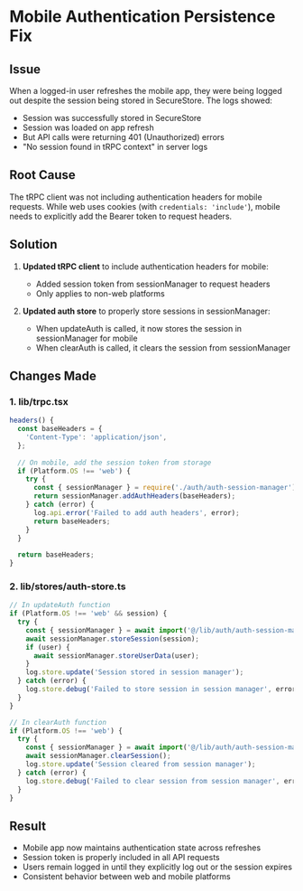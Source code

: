 # Mobile Authentication Persistence Fix

## Issue
When a logged-in user refreshes the mobile app, they were being logged out despite the session being stored in SecureStore. The logs showed:
- Session was successfully stored in SecureStore
- Session was loaded on app refresh
- But API calls were returning 401 (Unauthorized) errors
- "No session found in tRPC context" in server logs

## Root Cause
The tRPC client was not including authentication headers for mobile requests. While web uses cookies (with `credentials: 'include'`), mobile needs to explicitly add the Bearer token to request headers.

## Solution
1. **Updated tRPC client** to include authentication headers for mobile:
   - Added session token from sessionManager to request headers
   - Only applies to non-web platforms

2. **Updated auth store** to properly store sessions in sessionManager:
   - When updateAuth is called, it now stores the session in sessionManager for mobile
   - When clearAuth is called, it clears the session from sessionManager

## Changes Made

### 1. lib/trpc.tsx
```typescript
headers() {
  const baseHeaders = {
    'Content-Type': 'application/json',
  };
  
  // On mobile, add the session token from storage
  if (Platform.OS !== 'web') {
    try {
      const { sessionManager } = require('./auth/auth-session-manager');
      return sessionManager.addAuthHeaders(baseHeaders);
    } catch (error) {
      log.api.error('Failed to add auth headers', error);
      return baseHeaders;
    }
  }
  
  return baseHeaders;
}
```

### 2. lib/stores/auth-store.ts
```typescript
// In updateAuth function
if (Platform.OS !== 'web' && session) {
  try {
    const { sessionManager } = await import('@/lib/auth/auth-session-manager');
    await sessionManager.storeSession(session);
    if (user) {
      await sessionManager.storeUserData(user);
    }
    log.store.update('Session stored in session manager');
  } catch (error) {
    log.store.debug('Failed to store session in session manager', error);
  }
}

// In clearAuth function
if (Platform.OS !== 'web') {
  try {
    const { sessionManager } = await import('@/lib/auth/auth-session-manager');
    await sessionManager.clearSession();
    log.store.update('Session cleared from session manager');
  } catch (error) {
    log.store.debug('Failed to clear session from session manager', error);
  }
}
```

## Result
- Mobile app now maintains authentication state across refreshes
- Session token is properly included in all API requests
- Users remain logged in until they explicitly log out or the session expires
- Consistent behavior between web and mobile platforms